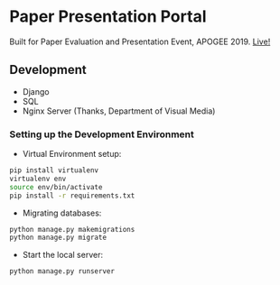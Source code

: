 # Paper Presentation Portal

Built for Paper Evaluation and Presentation Event, APOGEE 2019.
[Live!](https://bits-apogee.org/paper-presentation/admin/)

## Development

- Django
- SQL
- Nginx Server (Thanks, Department of Visual Media)

### Setting up the Development Environment

- Virtual Environment setup:

```bash
pip install virtualenv
virtualenv env
source env/bin/activate
pip install -r requirements.txt
```

- Migrating databases:

```bash
python manage.py makemigrations
python manage.py migrate
```

- Start the local server:

```bash
python manage.py runserver
```
